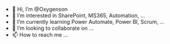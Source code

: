 - 👋 Hi, I’m @Oxygenson
- 👀 I’m interested in SharePoint, MS365, Automation, ...
- 🌱 I’m currently learning Power Automate, Power BI, Scrum, ...
- 💞️ I’m looking to collaborate on ...
- 📫 How to reach me ...

<!---
oxygenson/oxygenson is a ✨ special ✨ repository because its `README.md` (this file) appears on your GitHub profile.
You can click the Preview link to take a look at your changes.
--->
